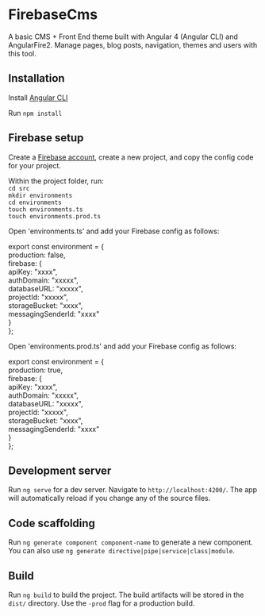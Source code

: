 # FirebaseCms

A basic CMS + Front End theme built with Angular 4 (Angular CLI) and AngularFire2. Manage pages, blog posts, navigation, themes and users with this tool.

## Installation

Install [Angular CLI](https://cli.angular.io/)  

Run `npm install`  

## Firebase setup  

Create a [Firebase account](https://firebase.google.com/), create a new project, and copy the config code for your project.  

Within the project folder, run:  
`cd src`  
`mkdir environments`  
`cd environments`  
`touch environments.ts`  
`touch environments.prod.ts`  

Open 'environments.ts' and add your Firebase config as follows:  

export const environment = {  
  production: false,  
  firebase: {  
    apiKey: "xxxx",  
    authDomain: "xxxxx",  
    databaseURL: "xxxxx",  
    projectId: "xxxxx",  
    storageBucket: "xxxx",  
    messagingSenderId: "xxxx"  
  }  
};  

Open 'environments.prod.ts' and add your Firebase config as follows:  

export const environment = {  
  production: true,  
  firebase: {  
    apiKey: "xxxx",  
    authDomain: "xxxxx",  
    databaseURL: "xxxxx",  
    projectId: "xxxxx",  
    storageBucket: "xxxx",  
    messagingSenderId: "xxxx"  
  }  
};  

## Development server

Run `ng serve` for a dev server. Navigate to `http://localhost:4200/`. The app will automatically reload if you change any of the source files.

## Code scaffolding

Run `ng generate component component-name` to generate a new component. You can also use `ng generate directive|pipe|service|class|module`.

## Build

Run `ng build` to build the project. The build artifacts will be stored in the `dist/` directory. Use the `-prod` flag for a production build.


